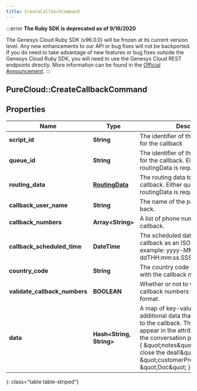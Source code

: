 ```yaml
---
title: CreateCallbackCommand
---
```


:::error
**The Ruby SDK is deprecated as of 9/16/2020**

The Genesys Cloud Ruby SDK (v96.0.0) will be frozen at its current version level. Any new enhancements to our API or bug fixes will not be backported. If you do need to take advantage of new features or bug fixes outside the Genesys Cloud Ruby SDK, you will need to use the Genesys Cloud REST endpoints directly. More information can be found in the [Official Announcement](https://developer.mypurecloud.com/forum/t/announcement-genesys-cloud-ruby-sdk-end-of-life/8850).
:::


## PureCloud::CreateCallbackCommand

## Properties

|Name | Type | Description | Notes|
|------------ | ------------- | ------------- | -------------|
| **script_id** | **String** | The identifier of the script to be used for the callback | [optional] |
| **queue_id** | **String** | The identifier of the queue to be used for the callback. Either queueId or routingData is required. | [optional] |
| **routing_data** | [**RoutingData**](RoutingData.html) | The routing data to be used for the callback. Either queueId or routingData is required. | [optional] |
| **callback_user_name** | **String** | The name of the party to be called back. | [optional] |
| **callback_numbers** | **Array&lt;String&gt;** | A list of phone numbers for the callback. | |
| **callback_scheduled_time** | **DateTime** | The scheduled date-time for the callback as an ISO-8601 string. For example: yyyy-MM-ddTHH:mm:ss.SSSZ | [optional] |
| **country_code** | **String** | The country code to be associated with the callback numbers. | [optional] |
| **validate_callback_numbers** | **BOOLEAN** | Whether or not to validate the callback numbers for phone number format. | [optional] |
| **data** | **Hash&lt;String, String&gt;** | A map of key-value pairs containing additional data that can be associated to the callback. These values will appear in the attributes property on the conversation participant. Example: { \&quot;notes\&quot;: \&quot;ready to close the deal!\&quot;, \&quot;customerPreferredName\&quot;: \&quot;Doc\&quot; } | [optional] |
{: class="table table-striped"}


